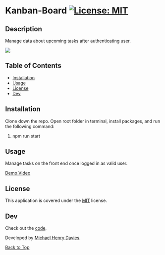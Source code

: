   # Kanban-Board   [![License: MIT](https://img.shields.io/badge/License-MIT-yellow.svg)](https://opensource.org/licenses/MIT)
  
  ## Description 

  Manage data about upcoming tasks after authenticating user.

  ![](assets/demo-screenshot.jpg)

  ## Table of Contents

  - [Installation](#installation)
  - [Usage](#usage)
  - [License](#license)
  - [Dev](#dev)

  ## Installation

  Clone down the repo. Open root folder in terminal, install packages, and run the following command:
  1. npm run start

  ## Usage

  Manage tasks on the front end once logged in as valid user.

[Demo Video]() 

  ## License
  This application is covered under the [MIT](https://opensource.org/licenses/MIT) license.
  

  ## Dev

  Check out the [code](https://github.com/michaelhdavies/kanban-board).

  Developed by [Michael Henry Davies](https://github.com/michaelhdavies/).

  [Back to Top](#description)
  
  